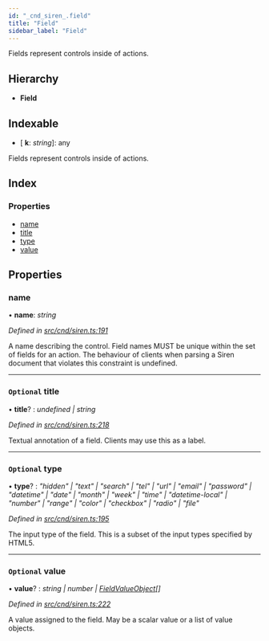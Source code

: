 ```yaml
---
id: "_cnd_siren_.field"
title: "Field"
sidebar_label: "Field"
---
```


Fields represent controls inside of actions.

## Hierarchy

* **Field**

## Indexable

* \[ **k**: *string*\]: any

Fields represent controls inside of actions.

## Index

### Properties

* [name](_cnd_siren_.field.md#name)
* [title](_cnd_siren_.field.md#optional-title)
* [type](_cnd_siren_.field.md#optional-type)
* [value](_cnd_siren_.field.md#optional-value)

## Properties

###  name

• **name**: *string*

*Defined in [src/cnd/siren.ts:191](https://github.com/comit-network/comit-js-sdk/blob/364611d/src/cnd/siren.ts#L191)*

A name describing the control. Field names MUST be unique within the set of fields for an action. The behaviour of clients when parsing a Siren document that violates this constraint is undefined.

___

### `Optional` title

• **title**? : *undefined | string*

*Defined in [src/cnd/siren.ts:218](https://github.com/comit-network/comit-js-sdk/blob/364611d/src/cnd/siren.ts#L218)*

Textual annotation of a field. Clients may use this as a label.

___

### `Optional` type

• **type**? : *"hidden" | "text" | "search" | "tel" | "url" | "email" | "password" | "datetime" | "date" | "month" | "week" | "time" | "datetime-local" | "number" | "range" | "color" | "checkbox" | "radio" | "file"*

*Defined in [src/cnd/siren.ts:195](https://github.com/comit-network/comit-js-sdk/blob/364611d/src/cnd/siren.ts#L195)*

The input type of the field. This is a subset of the input types specified by HTML5.

___

### `Optional` value

• **value**? : *string | number | [FieldValueObject](_cnd_siren_.fieldvalueobject.md)[]*

*Defined in [src/cnd/siren.ts:222](https://github.com/comit-network/comit-js-sdk/blob/364611d/src/cnd/siren.ts#L222)*

A value assigned to the field.  May be a scalar value or a list of value objects.

